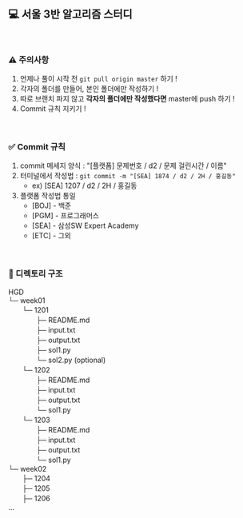 ## 💻 서울 3반 알고리즘 스터디
<br>

### ⚠️ 주의사항
1. 언제나 풀이 시작 전 `git pull origin master` 하기 !
2. 각자의 폴더를 만들어, 본인 폴더에만 작성하기 !
3. 따로 브랜치 파지 않고 **각자의 폴더에만 작성했다면** master에 push 하기 !
4. Commit 규칙 지키기 !

<br>

### ✅ Commit 규칙
1. commit 메세지 양식 : "[플랫폼] 문제번호 / d2 / 문제 걸린시간 / 이름"
2. 터미널에서 작성법 : `git commit -m "[SEA] 1874 / d2 / 2H / 홍길동"` <br>
    - ex) [SEA] 1207 / d2 / 2H / 홍길동
3. 플랫폼 작성법 통일
    * [BOJ] - 백준 
    * [PGM] - 프로그래머스
    * [SEA] - 삼성SW Expert Academy
    * [ETC] - 그외

<br>

### 📂 디렉토리 구조 
HGD <br>
└─ week01 <br>
　　└─ 1201 <br>
　　　　├─ README.md <br> 
　　　　├─ input.txt <br>
　　　　├─ output.txt <br>
　　　　├─ sol1.py <br>
　　　　└─ sol2.py (optional) <br>
　　└─ 1202 <br>
　　　　├─ README.md <br> 
　　　　├─ input.txt <br>
　　　　├─ output.txt <br>
　　　　└─ sol1.py <br>
　　└─ 1203 <br>
　　　　├─ README.md <br> 
　　　　├─ input.txt <br>
　　　　├─ output.txt <br>
　　　　└─ sol1.py <br>
└─ week02 <br>
　　├─ 1204 <br>
　　├─ 1205 <br>
　　├─ 1206 <br>
...
